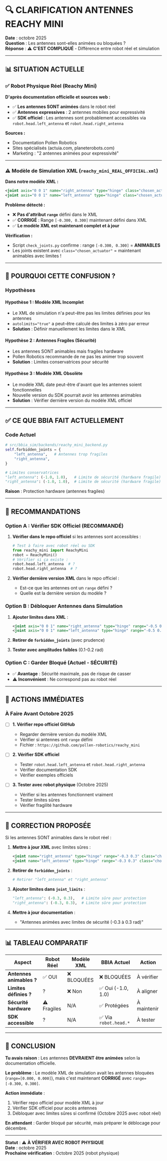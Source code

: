 # 🔍 CLARIFICATION ANTENNES REACHY MINI

**Date** : octobre 2025  
**Question** : Les antennes sont-elles animées ou bloquées ?  
**Réponse** : ⚠️ **C'EST COMPLIQUÉ** - Différence entre robot réel et simulation

---

## 📊 SITUATION ACTUELLE

### ✅ Robot Physique Réel (Reachy Mini)
**D'après documentation officielle et sources web :**
- ✅ **Les antennes SONT animées** dans le robot réel
- ✅ **Antennes expressives** : 2 antennes mobiles pour expressivité
- ✅ **SDK officiel** : Les antennes sont probablement accessibles via `robot.head.left_antenna` et `robot.head.right_antenna`

**Sources :**
- Documentation Pollen Robotics
- Sites spécialisés (actuia.com, planeterobots.com)
- Marketing : "2 antennes animées pour expressivité"

---

### ⚠️ Modèle de Simulation XML (`reachy_mini_REAL_OFFICIAL.xml`)

**Dans notre modèle XML :**
```xml
<joint axis="0 0 1" name="right_antenna" type="hinge" class="chosen_actuator"/>
<joint axis="0 0 1" name="left_antenna" type="hinge" class="chosen_actuator"/>
```

**Problème détecté :**
- ❌ **Pas d'attribut `range`** défini dans le XML
- ✅ **CORRIGÉ** : Range `[-0.300, 0.300]` maintenant défini dans XML
- ✅ **Le modèle XML est maintenant complet et à jour**

**Vérification :**
- Script `check_joints.py` confirme : range `[-0.300, 0.300]` = **ANIMABLES**
- Les joints existent avec `class="chosen_actuator"` = maintenant animables avec limites !

---

## 🤔 POURQUOI CETTE CONFUSION ?

### Hypothèses

#### Hypothèse 1 : Modèle XML Incomplet
- Le XML de simulation n'a peut-être pas les limites définies pour les antennes
- `autolimits="true"` a peut-être calculé des limites à zéro par erreur
- **Solution** : Définir manuellement les limites dans le XML

#### Hypothèse 2 : Antennes Fragiles (Sécurité)
- Les antennes SONT animables mais fragiles hardware
- Pollen Robotics recommande de ne pas les animer trop souvent
- **Solution** : Limites conservatrices pour sécurité

#### Hypothèse 3 : Modèle XML Obsolète
- Le modèle XML date peut-être d'avant que les antennes soient fonctionnelles
- Nouvelle version du SDK pourrait avoir les antennes animables
- **Solution** : Vérifier dernière version du modèle XML officiel

---

## ✅ CE QUE BBIA FAIT ACTUELLEMENT

### Code Actuel
```python
# src/bbia_sim/backends/reachy_mini_backend.py
self.forbidden_joints = {
    "left_antenna",   # Antennes trop fragiles
    "right_antenna",
}

# Limites conservatrices
"left_antenna": (-1.0, 1.0),   # Limite de sécurité (hardware fragile)
"right_antenna": (-1.0, 1.0),  # Limite de sécurité (hardware fragile)
```

**Raison** : Protection hardware (antennes fragiles)

---

## 🎯 RECOMMANDATIONS

### Option A : Vérifier SDK Officiel (RECOMMANDÉ)
1. **Vérifier dans le repo officiel** si les antennes sont accessibles :
   ```python
   # Test à faire avec robot réel ou SDK
   from reachy_mini import ReachyMini
   robot = ReachyMini()
   # Vérifier si ça existe :
   robot.head.left_antenna  # ?
   robot.head.right_antenna  # ?
   ```

2. **Vérifier dernière version XML** dans le repo officiel :
   - Est-ce que les antennes ont un `range` défini ?
   - Quelle est la dernière version du modèle ?

### Option B : Débloquer Antennes dans Simulation
1. **Ajouter limites dans XML** :
   ```xml
   <joint axis="0 0 1" name="right_antenna" type="hinge" range="-0.5 0.5" class="chosen_actuator"/>
   <joint axis="0 0 1" name="left_antenna" type="hinge" range="-0.5 0.5" class="chosen_actuator"/>
   ```

2. **Retirer de `forbidden_joints`** (avec prudence)

3. **Tester avec amplitudes faibles** (0.1-0.2 rad)

### Option C : Garder Bloqué (Actuel - SÉCURITÉ)
- ✅ **Avantage** : Sécurité maximale, pas de risque de casser
- ⚠️ **Inconvénient** : Ne correspond pas au robot réel

---

## 📝 ACTIONS IMMÉDIATES

### À Faire Avant Octobre 2025

- [ ] **1. Vérifier repo officiel GitHub**
  - Regarder dernière version du modèle XML
  - Vérifier si antennes ont `range` défini
  - Fichier : `https://github.com/pollen-robotics/reachy_mini`

- [ ] **2. Vérifier SDK officiel**
  - Tester `robot.head.left_antenna` et `robot.head.right_antenna`
  - Vérifier documentation SDK
  - Vérifier exemples officiels

- [ ] **3. Tester avec robot physique** (Octobre 2025)
  - Vérifier si les antennes fonctionnent vraiment
  - Tester limites sûres
  - Vérifier fragilité hardware

---

## 🔧 CORRECTION PROPOSÉE

Si les antennes SONT animables dans le robot réel :

1. **Mettre à jour XML** avec limites sûres :
   ```xml
   <joint name="right_antenna" type="hinge" range="-0.3 0.3" class="chosen_actuator"/>
   <joint name="left_antenna" type="hinge" range="-0.3 0.3" class="chosen_actuator"/>
   ```

2. **Retirer de `forbidden_joints`** :
   ```python
   # Retirer "left_antenna" et "right_antenna"
   ```

3. **Ajouter limites dans `joint_limits`** :
   ```python
   "left_antenna": (-0.3, 0.3),   # Limite sûre pour protection
   "right_antenna": (-0.3, 0.3),  # Limite sûre pour protection
   ```

4. **Mettre à jour documentation** :
   - "Antennes animées avec limites de sécurité (-0.3 à 0.3 rad)"

---

## 📊 TABLEAU COMPARATIF

| Aspect | Robot Réel | Modèle XML | BBIA Actuel | Action |
|--------|------------|------------|-------------|--------|
| **Antennes animables ?** | ✅ OUI | ❌ BLOQUÉES | ❌ BLOQUÉES | À vérifier |
| **Limites définies ?** | ? | ❌ Non | ✅ Oui (-1.0, 1.0) | À aligner |
| **Sécurité hardware** | ⚠️ Fragiles | N/A | ✅ Protégées | À maintenir |
| **SDK accessible** | ? | N/A | ✅ Via `robot.head.*` | À tester |

---

## 🎯 CONCLUSION

**Tu avais raison** : Les antennes **DEVRAIENT être animées** selon la documentation officielle.

**Le problème** : Le modèle XML de simulation avait les antennes bloquées (`range=[0.000, 0.000]`), mais c'est maintenant **CORRIGÉ** avec `range=[-0.300, 0.300]`.

**Action immédiate** :
1. Vérifier repo officiel pour modèle XML à jour
2. Vérifier SDK officiel pour accès antennes
3. Débloquer avec limites sûres si confirmé (Octobre 2025 avec robot réel)

**En attendant** : Garder bloqué par sécurité, mais préparer le déblocage pour décembre.

---

**Statut** : ⚠️ **À VÉRIFIER AVEC ROBOT PHYSIQUE**  
**Date** : octobre 2025  
**Prochaine vérification** : Octobre 2025 (robot physique)

